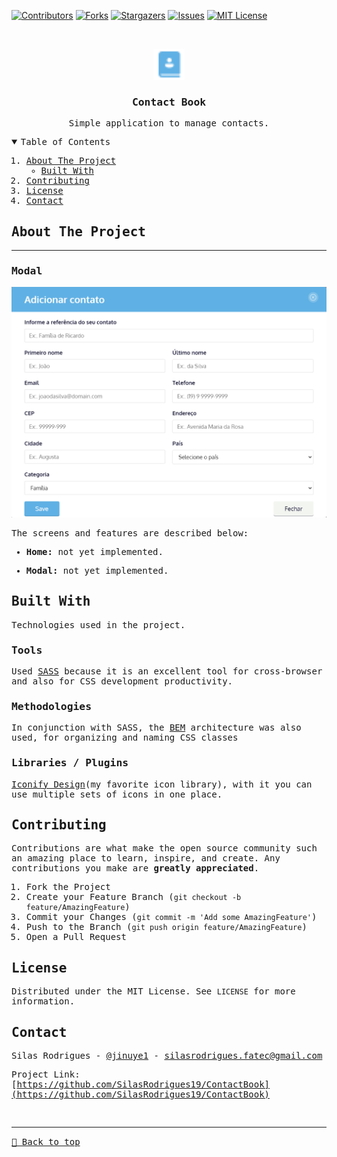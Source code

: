 [![Contributors][contributors-shield]][contributors-url]
[![Forks][forks-shield]][forks-url]
[![Stargazers][stars-shield]][stars-url]
[![Issues][issues-shield]][issues-url]
[![MIT License][license-shield]][license-url]

<!-- PROJECT LOGO -->
<br />
<samp>
<p align="center">
  <a href="#">
    <img src="./public/logo.svg" alt="Logo" width="50">
  </a>

  <h3 align="center">Contact Book</h3>

  <p align="center">
    Simple application to manage contacts.
  </p>
</p>

<!-- TABLE OF CONTENTS -->
<details open="open">
  <summary>Table of Contents</summary>
  <ol>
    <li>
      <a href="#about-the-project">About The Project</a>
      <ul>
        <li><a href="#built-with">Built With</a></li>
      </ul>
    </li>
    <li><a href="#contributing">Contributing</a></li>
    <li><a href="#license">License</a></li>
    <li><a href="#contact">Contact</a></li>
  </ol>
</details>

<!-- ABOUT THE PROJECT -->

## About The Project

<hr>

### Modal

[![Preview][product-screenshot2]](#)

The screens and features are described below:

- **Home:** not yet implemented.

- **Modal:** not yet implemented.

## Built With

Technologies used in the project.

### Tools

Used [SASS](https://sass-lang.com/) because it is an excellent tool for cross-browser and also for CSS development productivity.

### Methodologies

In conjunction with SASS, the [BEM](https://getbem.com/introduction/) architecture was also used, for organizing and naming CSS classes

### Libraries / Plugins

[Iconify Design](https://iconify.design/)(my favorite icon library), with it you can use multiple sets of icons in one place.

<!-- CONTRIBUTING -->

## Contributing

Contributions are what make the open source community such an amazing place to learn, inspire, and create. Any contributions you make are **greatly appreciated**.

1. Fork the Project
2. Create your Feature Branch (`git checkout -b feature/AmazingFeature`)
3. Commit your Changes (`git commit -m 'Add some AmazingFeature'`)
4. Push to the Branch (`git push origin feature/AmazingFeature`)
5. Open a Pull Request

<!-- LICENSE -->

## License

Distributed under the MIT License. See `LICENSE` for more information.

<!-- CONTACT -->

## Contact

Silas Rodrigues - [@jinuye1](https://twitter.com/jinuye1) - silasrodrigues.fatec@gmail.com

Project Link: [https://github.com/SilasRodrigues19/ContactBook](https://github.com/SilasRodrigues19/ContactBook) <br>

<!-- MARKDOWN LINKS & IMAGES -->
<!-- https://www.markdownguide.org/basic-syntax/#reference-style-links -->

[contributors-shield]: https://img.shields.io/github/contributors/SilasRodrigues19/ContactBook.svg?style=for-the-badge
[contributors-url]: https://github.com/SilasRodrigues19/ContactBook/graphs/contributors
[forks-shield]: https://img.shields.io/github/forks/SilasRodrigues19/ContactBook.svg?style=for-the-badge
[forks-url]: https://github.com/SilasRodrigues19/ContactBook/network/members
[stars-shield]: https://img.shields.io/github/stars/SilasRodrigues19/ContactBook.svg?style=for-the-badge
[stars-url]: https://github.com/SilasRodrigues19/ContactBook/stargazers
[issues-shield]: https://img.shields.io/github/issues/SilasRodrigues19/ContactBook.svg?style=for-the-badge
[issues-url]: https://github.com/SilasRodrigues19/ContactBook/issues
[license-shield]: https://img.shields.io/github/license/SilasRodrigues19/ContactBook.svg?style=for-the-badge
[license-url]: https://github.com/SilasRodrigues19/ContactBook/blob/master/LICENSE
[product-screenshot]: ./public/screenshots/preview.png
[product-screenshot2]: ./public/screenshots/preview2.png
[license-url]: https://github.com/SilasRodrigues19/ContactBook/blob/master/LICENSE

<br><hr>
[🔼 Back to top](#Contact-Book)
